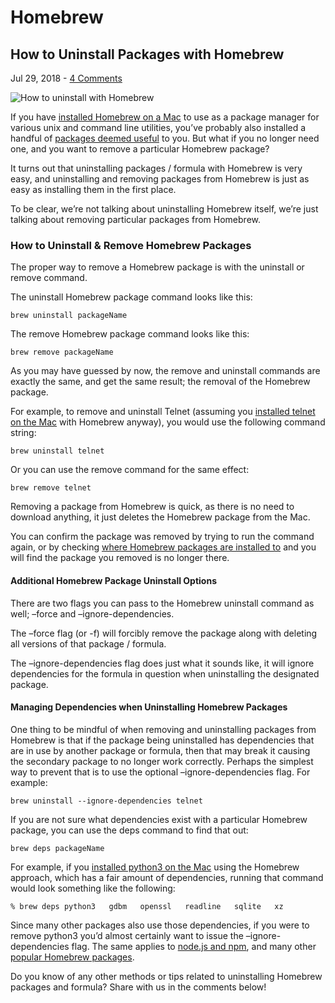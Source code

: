 # Homebrew

## How to Uninstall Packages with Homebrew

Jul 29, 2018 - [4 Comments](https://osxdaily.com/2018/07/29/uninstall-packages-homebrew-mac/#comments)

![How to uninstall with Homebrew](https://cdn.osxdaily.com/wp-content/uploads/2018/07/homebrew-mac-610x338.jpg)

If you have [installed Homebrew on a Mac](https://osxdaily.com/2018/03/07/how-install-homebrew-mac-os/) to use as a package manager for various unix and command line utilities, you’ve probably also installed a handful of [packages deemed useful](https://osxdaily.com/2018/03/26/best-homebrew-packages-mac/) to you. But what if you no longer need one, and you want to remove a particular Homebrew package?

It turns out that uninstalling packages / formula with Homebrew is very easy, and uninstalling and removing packages from Homebrew is just as easy as installing them in the first place.

  
To be clear, we’re not talking about uninstalling Homebrew itself, we’re just talking about removing particular packages from Homebrew.

### How to Uninstall & Remove Homebrew Packages

The proper way to remove a Homebrew package is with the uninstall or remove command.

The uninstall Homebrew package command looks like this:

`brew uninstall packageName`

The remove Homebrew package command looks like this:

`brew remove packageName`

As you may have guessed by now, the remove and uninstall commands are exactly the same, and get the same result; the removal of the Homebrew package.

For example, to remove and uninstall Telnet \(assuming you [installed telnet on the Mac](https://osxdaily.com/2018/07/18/get-telnet-macos/) with Homebrew anyway\), you would use the following command string:

`brew uninstall telnet`

Or you can use the remove command for the same effect:

`brew remove telnet`

Removing a package from Homebrew is quick, as there is no need to download anything, it just deletes the Homebrew package from the Mac.

You can confirm the package was removed by trying to run the command again, or by checking [where Homebrew packages are installed to](https://osxdaily.com/2018/07/05/where-homebrew-packages-installed-location-mac/) and you will find the package you removed is no longer there.

#### Additional Homebrew Package Uninstall Options

There are two flags you can pass to the Homebrew uninstall command as well; –force and –ignore-dependencies.

The –force flag \(or -f\) will forcibly remove the package along with deleting all versions of that package / formula.

The –ignore-dependencies flag does just what it sounds like, it will ignore dependencies for the formula in question when uninstalling the designated package.

#### Managing Dependencies when Uninstalling Homebrew Packages

One thing to be mindful of when removing and uninstalling packages from Homebrew is that if the package being uninstalled has dependencies that are in use by another package or formula, then that may break it causing the secondary package to no longer work correctly. Perhaps the simplest way to prevent that is to use the optional –ignore-dependencies flag. For example:

`brew uninstall --ignore-dependencies telnet`

If you are not sure what dependencies exist with a particular Homebrew package, you can use the deps command to find that out:

`brew deps packageName`

For example, if you [installed python3 on the Mac](https://osxdaily.com/2018/06/13/how-install-update-python-3x-mac/) using the Homebrew approach, which has a fair amount of dependencies, running that command would look something like the following:

`% brew deps python3  
gdbm  
openssl  
readline  
sqlite  
xz`

Since many other packages also use those dependencies, if you were to remove python3 you’d almost certainly want to issue the –ignore-dependencies flag. The same applies to [node.js and npm](https://osxdaily.com/2018/06/29/how-install-nodejs-npm-mac/), and many other [popular Homebrew packages](https://osxdaily.com/2018/03/26/best-homebrew-packages-mac/).

Do you know of any other methods or tips related to uninstalling Homebrew packages and formula? Share with us in the comments below!

